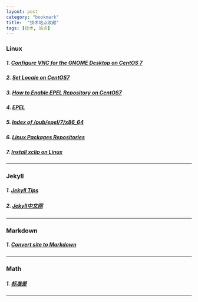 ```yaml
---
layout: post
category: "bookmark"
title:  "技术站点收藏"
tags: [技术, 站点]
---
```

### Linux
##### 1. [Configure VNC for the GNOME Desktop on CentOS 7](https://www.digitalocean.com/community/tutorials/how-to-install-and-configure-vnc-remote-access-for-the-gnome-desktop-on-centos-7)
##### 2. [Set Locale on CentOS7](https://www.rosehosting.com/blog/how-to-set-up-system-locale-on-centos-7/)
##### 3. [How to Enable EPEL Repository on CentOS7](http://www.tecmint.com/how-to-enable-epel-repository-for-rhel-centos-6-5/)
##### 4. [EPEL](https://fedoraproject.org/wiki/EPEL)
##### 5. [Index of /pub/epel/7/x86_64](https://dl.fedoraproject.org/pub/epel/)
##### 6. [Linux Packages Repositories](https://pkgs.org/)
##### 7. [Install xclip on Linux](http://ask.xmodulo.com/copy-file-content-clipboard-linux-desktop.html)
---
### Jekyll
##### 1. [Jekyll Tips](http://jekyll.tips/)
##### 2. [Jekyll中文网](http://jekyll.com.cn/)

---
### Markdown
##### 1. [Convert site to Markdown](http://heckyesmarkdown.com/)
---
### Math
##### 1. [标准差](https://zh.wikipedia.org/wiki/%E6%A8%99%E6%BA%96%E5%B7%AE)

---

